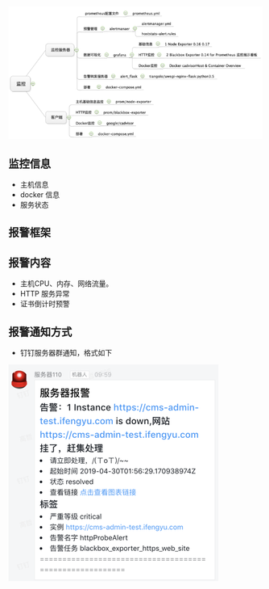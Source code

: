 ![](/assets/本项目结构.png)

## 监控信息

* 主机信息
* docker 信息
* 服务状态

## 报警框架



## 报警内容

* 主机CPU、内存、网络流量。
* HTTP 服务异常
* 证书倒计时预警

## 报警通知方式

* 钉钉服务器群通知，格式如下

![](/assets/钉钉报警群.png)

